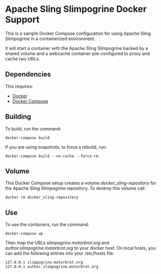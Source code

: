 # Apache Sling Slimpogrine Docker Support

This is a sample Docker Compose configuration for using Apache Sling Slimpogrine in a containerized environment.

It will start a container with the Apache Sling Slimpogrine backed by a shared volume and a webcache container pre-configured to proxy and cache two URLs.

## Dependencies

This requires:

- [Docker](https://docs.docker.com/install/)
- [Docker Compose](https://docs.docker.com/compose/install/)

## Building

To build, run the command:

`docker-compose build`

If you are using snapshots, to force a rebuild, run:

`docker-compose build --no-cache --force-rm`

## Volume

This Docker Compose setup creates a volume _docker_sling-repository_ for the Apache Sling Slimpogrine repository. To destroy this volume call:

`docker rm docker_sling-repository`

## Use

To use the containers, run the command:

`docker-compose up`

Then map the URLs *slimpogrine.motorbrot.org* and *author.slimpogrine.motorbrot.org* to your docker host. On local hosts, you can add the following entries into your /etc/hosts file:

    127.0.0.1 slimpogrine.motorbrot.org
    127.0.0.1 author.slimpogrine.motorbrot.org
